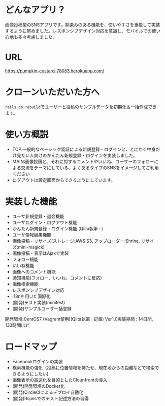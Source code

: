 # どんなアプリ？
画像投稿型のSNSアプリです。馴染みのある機能を、使いやすさを重視して実装するように努めました。レスポンシブデザイン対応を意識し、モバイルでの使い心地も多々考慮しました。

# URL
https://pumpkin-custard-78083.herokuapp.com/

# クローンいただいた方へ
`rails db:rebuild`でユーザーと投稿のサンプルデータを初期化＆一括作成できます。

# 使い方概説
- TOP:一般的なベーシック認証による新規登録・ログインと、とにかく中身だけ見たい人向けのかんたん新規登録・ログインを実装しました。
- MAIN:画像投稿と、それに対するコメントやいいね、ユーザーのフォローによる交流をテーマにしている、よくあるタイプのSNSをイメージしてご利用ください
- ログアウトは設定画面からできるようにしています。

# 実装した機能
- ユーザ新規登録・退会機能
- ユーザログイン・ログアウト機能
- かんたん新規登録・ログイン機能 (Qiita執筆 : )
- ユーザ情報編集機能
- 画像投稿・リサイズ(ストレージ:AWS S3, アップローダー:Shrine, リサイズ:mini-magick)
- 画像投稿・表示はAjaxで実装
- フォロー機能
- いいね機能
- 画像へのコメント機能
- 通知機能(フォロー、いいね、コメントに反応)
- 画像検索機能
- レスポンシブデザイン対応
- i18nを用いた国際化
- (開発)テスト実装(minitest)
- (開発)サンプルユーザ一括登録

開発環境:CentOS7 (Vagrant使用)(Qiita執筆 : 記事)
Ver1.0実装期間 : 14日間, 130時間ほど

# ロードマップ
- Facebookログインの実装
- 検索機能の強化（投稿に位置情報を持たせ、現在地からの距離などで検索できるようにしたい)
- 画像表示の高速化を目的としたClounfrontの導入
- (開発)開発環境のDocker化
- (開発)CircleCIによるデプロイ自動化
- (開発)Rspecでのテスト記述方法の習得
